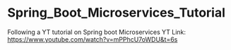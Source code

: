 # Spring_Boot_Microservices_Tutorial
Following a YT tutorial on Spring boot Microservices 
YT Link: https://www.youtube.com/watch?v=mPPhcU7oWDU&t=6s
